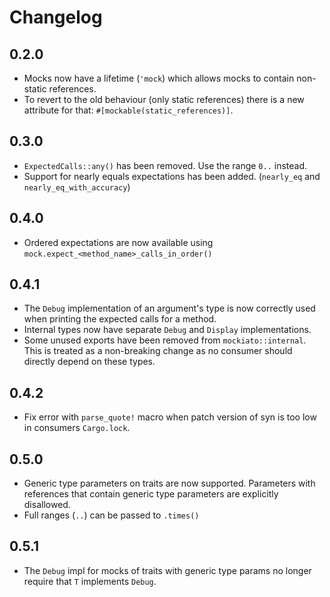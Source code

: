 # Changelog

## 0.2.0
- Mocks now have a lifetime (`'mock`) which allows mocks to contain
  non-static references.
- To revert to the old behaviour (only static references) there is a new attribute for that:
  `#[mockable(static_references)]`.

## 0.3.0
- `ExpectedCalls::any()` has been removed. Use the range `0..` instead.
- Support for nearly equals expectations has been added. (`nearly_eq` and `nearly_eq_with_accuracy`)

## 0.4.0
- Ordered expectations are now available using `mock.expect_<method_name>_calls_in_order()`

## 0.4.1
- The `Debug` implementation of an argument's type is now correctly used when printing the expected calls for a method.
- Internal types now have separate `Debug` and `Display` implementations.
- Some unused exports have been removed from `mockiato::internal`. This is treated as a non-breaking change as no consumer should directly depend on these types.

## 0.4.2
- Fix error with `parse_quote!` macro when patch version of syn is too low in consumers `Cargo.lock`. 

## 0.5.0
- Generic type parameters on traits are now supported. Parameters with references that contain generic type parameters are explicitly disallowed.
- Full ranges (`..`) can be passed to `.times()`

## 0.5.1
- The `Debug` impl for mocks of traits with generic type params no longer require that `T` implements `Debug`.
